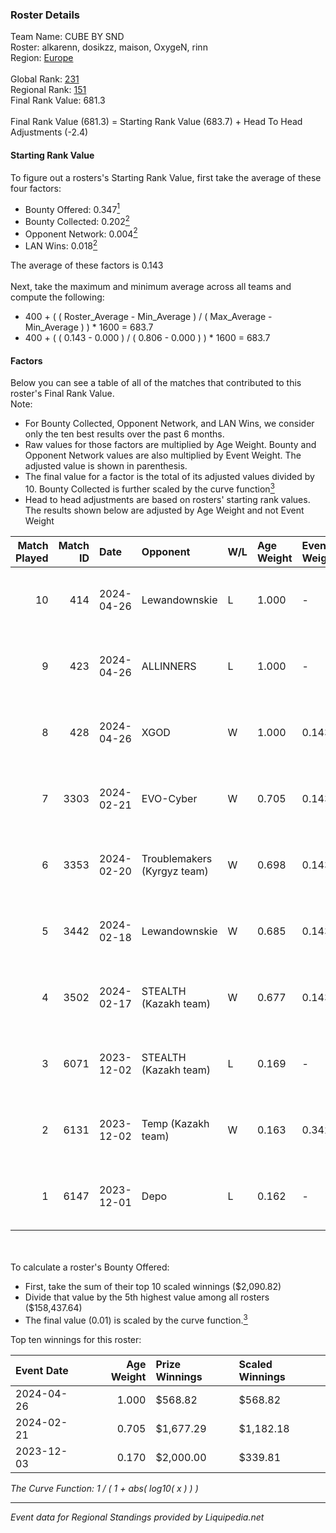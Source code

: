 ### Roster Details<br />
Team Name: CUBE BY SND<br />
Roster: alkarenn, dosikzz, maison, OxygeN, rinn<br />
Region: [Europe]( ../standings_europe.md)<br />
<br />
Global Rank: [231](../standings_global.md)<br />
Regional Rank: [151]( ../standings_europe.md)<br />
Final Rank Value:  681.3<br />
<br />
Final Rank Value (681.3) = Starting Rank Value (683.7) + Head To Head Adjustments (-2.4)<br />

#### Starting Rank Value<br />
To figure out a rosters's Starting Rank Value, first take the average of these four factors:<br />
- Bounty Offered: 0.347[<sup>1</sup>](#table2)
- Bounty Collected: 0.202[<sup>2</sup>](#table1)
- Opponent Network: 0.004[<sup>2</sup>](#table1)
- LAN Wins: 0.018[<sup>2</sup>](#table1)

The average of these factors is 0.143<br />
<br />
Next, take the maximum and minimum average across all teams and compute the following:<br />
- 400 + ( ( Roster_Average - Min_Average ) / ( Max_Average - Min_Average ) ) * 1600 = 683.7
- 400 + ( ( 0.143 - 0.000 ) / ( 0.806 - 0.000 ) ) * 1600 = 683.7


#### Factors<br />
Below you can see a table of all of the matches that contributed to this roster's Final Rank Value.<br />
Note:<br />

- For Bounty Collected, Opponent Network, and LAN Wins, we consider only the ten best results over the past 6 months.
- Raw values for those factors are multiplied by Age Weight. Bounty and Opponent Network values are also multiplied by Event Weight. The adjusted value is shown in parenthesis.
- The final value for a factor is the total of its adjusted values divided by 10. Bounty Collected is further scaled by the curve function[<sup>3</sup>](#curveFunction)
- Head to head adjustments are based on rosters' starting rank values. The results shown below are adjusted by Age Weight and not Event Weight
<span id="table1"></span><br />


| Match Played | Match ID | Date       | Opponent                    | W/L | Age Weight | Event Weight | Bounty Collected | Opponent Network | LAN Wins  | H2H Adj. | Roster                                     |
| -: | -: | :- | :- | :- | :- | :- | :- | :- | :- | -: | :- |
|           10 |      414 | 2024-04-26 | Lewandownskie               | L   | 1.000      | -            | -                | -                | -         |   -17.74 | alkarenn, dosikzz, maison, OxygeN, rinn    |
|            9 |      423 | 2024-04-26 | ALLINNERS                   | L   | 1.000      | -            | -                | -                | -         |   -22.69 | alkarenn, dosikzz, maison, OxygeN, rinn    |
|            8 |      428 | 2024-04-26 | XGOD                        | W   | 1.000      | 0.143        | 0.000 (0.000)    | 0.056 (0.008)    | 0 (0.000) |     6.77 | alkarenn, dosikzz, maison, OxygeN, rinn    |
|            7 |     3303 | 2024-02-21 | EVO-Cyber                   | W   | 0.705      | 0.143        | 0.004 (0.000)    | 0.048 (0.005)    | 0 (0.000) |     9.25 | Adaikz, dosikzz, mag1k3Y, OxygeN, rinn     |
|            6 |     3353 | 2024-02-20 | Troublemakers (Kyrgyz team) | W   | 0.698      | 0.143        | 0.001 (0.000)    | 0.116 (0.012)    | 0 (0.000) |    10.53 | Adaikz, dosikzz, mag1k3Y, OxygeN, rinn     |
|            5 |     3442 | 2024-02-18 | Lewandownskie               | W   | 0.685      | 0.143        | 0.004 (0.000)    | 0.181 (0.018)    | 0 (0.000) |    10.33 | Adaikz, dosikzz, mag1k3Y, OxygeN, rinn     |
|            4 |     3502 | 2024-02-17 | STEALTH (Kazakh team)       | W   | 0.677      | 0.143        | 0.000 (0.000)    | 0.000 (0.000)    | 0 (0.000) |     3.62 | d1aszz, dART, Gilzerra, Goodlikee, kaelz7z |
|            3 |     6071 | 2023-12-02 | STEALTH (Kazakh team)       | L   | 0.169      | -            | -                | -                | -         |    -2.63 | alkarenn, dosikzz, OxygeN, rinn, syph0     |
|            2 |     6131 | 2023-12-02 | Temp (Kazakh team)          | W   | 0.163      | 0.342        | 0.004 (0.000)    | 0.001 (0.000)    | 1 (0.163) |     2.02 | alkarenn, dosikzz, OxygeN, rinn, syph0     |
|            1 |     6147 | 2023-12-01 | Depo                        | L   | 0.162      | -            | -                | -                | -         |    -1.85 | alkarenn, dosikzz, OxygeN, rinn, syph0     |

<br />
<span id="table2"></span><br />
To calculate a roster's Bounty Offered:<br />

- First, take the sum of their top 10 scaled winnings ($2,090.82)
- Divide that value by the 5th highest value among all rosters ($158,437.64)
- The final value (0.01) is scaled by the curve function.[<sup>3</sup>](#curveFunction)

Top ten winnings for this roster:<br />

| Event Date | Age Weight | Prize Winnings | Scaled Winnings |
| :- | -: | :- | :- |
| 2024-04-26 |      1.000 | $568.82        | $568.82         |
| 2024-02-21 |      0.705 | $1,677.29      | $1,182.18       |
| 2023-12-03 |      0.170 | $2,000.00      | $339.81         |


<span id="curveFunction"></span>_The Curve Function: 1 / ( 1 + abs( log10( x ) ) )_<br />

---
_Event data for Regional Standings provided by Liquipedia.net_<br />
